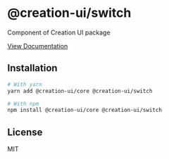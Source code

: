 # @creation-ui/switch

Component of Creation UI package

[View Documentation](https://creation-ui.dev/)

## Installation

```bash
# With yarn
yarn add @creation-ui/core @creation-ui/switch

# With npm
npm install @creation-ui/core @creation-ui/switch
```

## License

MIT
